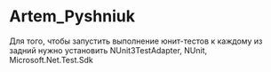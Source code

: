 # Artem_Pyshniuk

Для того, чтобы запустить выполнение юнит-тестов к каждому из задний нужно установить NUnit3TestAdapter, NUnit, Microsoft.Net.Test.Sdk
